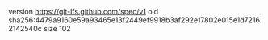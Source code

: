 version https://git-lfs.github.com/spec/v1
oid sha256:4479a9160e59a93465e13f2449ef9918b3af292e17802e015e1d72162142540c
size 102
